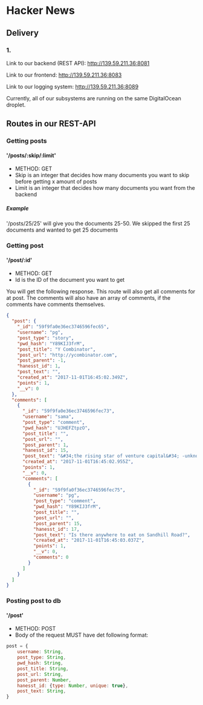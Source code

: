 # Hacker News
## Delivery
### 1.

Link to our backend (REST API):
http://139.59.211.36:8081

Link to our frontend:
http://139.59.211.36:8083

Link to our logging system:
http://139.59.211.36:8089

Currently, all of our subsystems are running on the same DigitalOcean droplet.

## Routes in our REST-API

### Getting posts
#### '/posts/:skip/:limit'
- METHOD: GET
- Skip is an integer that decides how many documents you want to skip before getting x amount of posts
- Limit is an integer that decides how many documents you want from the backend
##### Example
'/posts/25/25' will give you the documents 25-50. We skipped the first 25 documents and wanted to get 25 documents

### Getting post
#### '/post/:id'
- METHOD: GET
- Id is the ID of the document you want to get

You will get the following response. This route will also get all comments for at post. The comments will also have an array of comments, if the comments have comments themselves. 
```json
{
  "post": {
    "_id": "59f9fa0e36ec3746596fec65",
    "username": "pg",
    "post_type": "story",
    "pwd_hash": "Y89KIJ3frM",
    "post_title": "Y Combinator",
    "post_url": "http://ycombinator.com",
    "post_parent": -1,
    "hanesst_id": 1,
    "post_text": "",
    "created_at": "2017-11-01T16:45:02.349Z",
    "points": 1,
    "__v": 0
  },
  "comments": [
    {
      "_id": "59f9fa0e36ec3746596fec73",
      "username": "sama",
      "post_type": "comment",
      "pwd_hash": "UJHEFZtpzO",
      "post_title": "",
      "post_url": "",
      "post_parent": 1,
      "hanesst_id": 15,
      "post_text": "&#34;the rising star of venture capital&#34; -unknown VC eating lunch on SHR",
      "created_at": "2017-11-01T16:45:02.955Z",
      "points": 1,
      "__v": 0,
      "comments": [
        {
          "_id": "59f9fa0f36ec3746596fec75",
          "username": "pg",
          "post_type": "comment",
          "pwd_hash": "Y89KIJ3frM",
          "post_title": "",
          "post_url": "",
          "post_parent": 15,
          "hanesst_id": 17,
          "post_text": "Is there anywhere to eat on Sandhill Road?",
          "created_at": "2017-11-01T16:45:03.037Z",
          "points": 1,
          "__v": 0,
          "comments": 0
        }
      ]
    }
  ]
}
```
### Posting post to db
#### '/post'
- METHOD: POST
- Body of the request MUST have det following format:

```js
post = {
    username: String,
    post_type: String,
    pwd_hash: String, 
    post_title: String,
    post_url: String,
    post_parent: Number,
    hanesst_id: {type: Number, unique: true},
    post_text: String,
}
```
